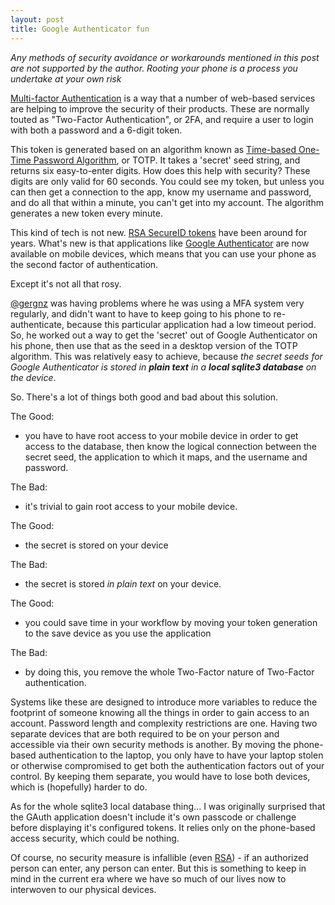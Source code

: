 ```yaml
---
layout: post
title: Google Authenticator fun
---
```


*Any methods of security avoidance or workarounds mentioned in this post are not supported by the author. Rooting your phone is a process you undertake at your own risk*

[Multi-factor Authentication](http://en.wikipedia.org/wiki/Multi-factor_authentication) is a way that a number of web-based services are helping to improve the security of their products. These are normally touted as "Two-Factor Authentication", or 2FA, and require a user to login with both a password and a 6-digit token.

This token is generated based on an algorithm known as [Time-based One-Time Password Algorithm](http://en.wikipedia.org/wiki/Time-based_One-time_Password_Algorithm), or TOTP. It takes a 'secret' seed string, and returns six easy-to-enter digits. How does this help with security? These digits are only valid for 60 seconds. You could see my token, but unless you can then get a connection to the app, know my username and password, and do all that within a minute, you can't get into my account. The algorithm generates a new token every minute. 

This kind of tech is not new. [RSA SecureID tokens](http://www.emc.com/security/rsa-securid/index.htm) have been around for years. What's new is that applications like [Google Authenticator](https://play.google.com/store/apps/details?id=com.google.android.apps.authenticator2&hl=en) are now available on mobile devices, which means that you can use your phone as the second factor of authentication. 

Except it's not all that rosy. 

[@gergnz](http://www.performancemagic.com/blog/) was having problems where he was using a MFA system very regularly, and didn't want to have to keep going to his phone to re-authenticate, because this particular application had a low timeout period. So, he worked out a way to get the 'secret' out of Google Authenticator on his phone, then use that as the seed in a desktop version of the TOTP algorithm. This was relatively easy to achieve, because *the secret seeds for Google Authenticator is stored in* ***plain text*** *in a* ***local sqlite3 database*** *on the device*. 

So. There's a lot of things both good and bad about this solution. 

The Good: 

 * you have to have root access to your mobile device in order to get access to the database, then know the logical connection between the secret seed, the application to which it maps, and the username and password. 

The Bad:  

 * it's trivial to gain root access to your mobile device. 

The Good: 

 * the secret is stored on your device 

The Bad: 

 * the secret is stored *in plain text* on your device. 

The Good: 

 * you could save time in your workflow by moving your token generation to the save device as you use the application

The Bad:  

 * by doing this, you remove the whole Two-Factor nature of Two-Factor authentication. 

Systems like these are designed to introduce more variables to reduce the footprint of someone knowing all the things in order to gain access to an account. Password length and complexity restrictions are one. Having two separate devices that are both required to be on your person and accessible via their own security methods is another. By moving the phone-based authentication to the laptop, you only have to have your laptop stolen or otherwise compromised to get both the authentication factors out of your control. By keeping them separate, you would have to lose both devices, which is (hopefully) harder to do. 

As for the whole sqlite3 local database thing... I was originally surprised that the GAuth application doesn't include it's own passcode or challenge before displaying it's configured tokens. It relies only on the phone-based access security, which could be nothing. 

Of course, no security measure is infallible (even [RSA](http://arstechnica.com/security/2011/06/rsa-finally-comes-clean-securid-is-compromised/)) - if an authorized person can enter, any person can enter. But this is something to keep in mind in the current era where we have so much of our lives now to interwoven to our physical devices. 
